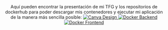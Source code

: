 <div align="center">
Aquí pueden encontrar la presentación de mi TFG y los repositorios de dockerhub para poder descargar mis contenedores y ejecutar mi aplicación de la manera más sencilla posible:

  <a href="https://www.canva.com/design/DAGp-rD_miw/DDO_F24uotKf-jfy829OGQ/edit?utm_content=DAGp-rD_miw&utm_campaign=designshare&utm_medium=link2&utm_source=sharebutton">
    <img src="https://img.shields.io/badge/Canva%20Design-00C4CC?style=for-the-badge&logo=canva&logoColor=white" alt="Canva Design"/>
  </a>
  <a href="https://hub.docker.com/repository/docker/mal501/matatena-backend/">
    <img src="https://img.shields.io/badge/Docker%20Backend-2496ED?style=for-the-badge&logo=docker&logoColor=white" alt="Docker Backend"/>
  </a>
  <a href="https://hub.docker.com/repository/docker/mal501/matatena-frontend">
    <img src="https://img.shields.io/badge/Docker%20Frontend-2496ED?style=for-the-badge&logo=docker&logoColor=white" alt="Docker Frontend"/>
  </a>
</div>